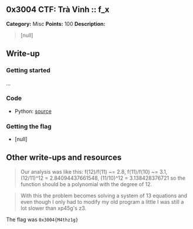 ﻿## 0x3004 CTF: Trà Vinh :: f_x

**Category:** Misc
**Points:** 100
**Description:**

> [null]

## Write-up

### Getting started

...

### Code

* Python: [source](https://raw.githubusercontent.com/sft-hardwork/ACM/master/security-override/level3/level3.c)

### Getting the flag

* [null]

## Other write-ups and resources

> Our analysis was like this: 
f(12)/f(11) ~= 2.8, f(11)/f(10) ~= 3.1, (12/11)^12 = 2.84094437661548, (11/10)^12 = 3.138428376721 
> so the function should be a polynomial with the degree of 12. 

> With this the problem becomes solving a system of 13 equations and even though I only had to modify my old program a little I was still a lot slower than xp45g's z3.

The flag was `0x3004{M4thz1g}`